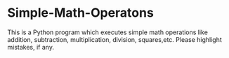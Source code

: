 # Simple-Math-Operatons
This is a Python program which executes simple math operations like addition, subtraction, multiplication, division, squares,etc. Please highlight mistakes, if any. 
